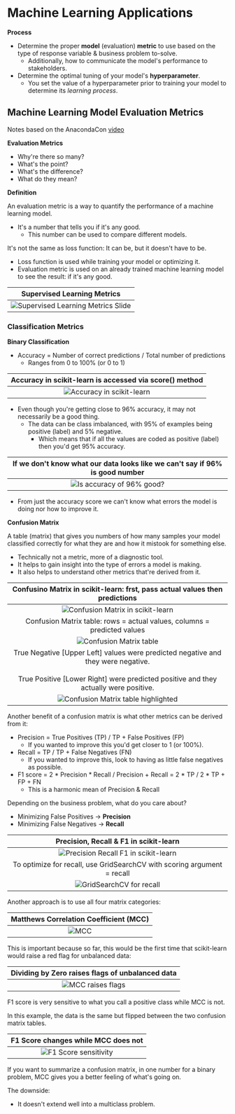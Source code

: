 # Machine Learning Applications #

**Process**

- Determine the proper **model** (evaluation) **metric** to use based on the type of response variable & business problem to-solve.
  - Additionally, how to communicate the model's performance to stakeholders.
- Determine the optimal tuning of your model's **hyperparameter**.
  - You set the value of a hyperparameter prior to training your model to determine its _learning process_.

## Machine Learning Model Evaluation Metrics ## 

Notes based on the AnacondaCon [video](https://www.youtube.com/watch?v=wpQiEHYkBys)

**Evaluation Metrics**

- Why're there so many?
- What's the point?
- What's the difference?
- What do they mean?

**Definition**

An evaluation metric is a way to quantify the performance of a machine learning model.

- It's a number that tells you if it's any good.
  - This number can be used to compare different models.
  
It's not the same as loss function: It can be, but it doesn't have to be.

- Loss function is used while training your model or optimizing it.
- Evaluation metric is used on an already trained machine learning model to see the result: if it's any good.

| Supervised Learning Metrics |
| :-: |
| ![Supervised Learning Metrics Slide](images/supv_learning_metrics.png) |

### Classification Metrics ###

**Binary Classification**

- Accuracy = Number of correct predictions / Total number of predictions
  - Ranges from 0 to 100% (or 0 to 1)
  
| Accuracy in scikit-learn is accessed via score() method |
| :-: |
| ![Accuracy in scikit-learn](images/scikit-learn_accuracy.png) |

- Even though you're getting close to 96% accuracy, it may not necessarily be a good thing.
  - The data can be class imbalanced, with 95% of examples being positive (label) and 5% negative.
    - Which means that if all the values are coded as positive (label) then you'd get 95% accuracy.

| If we don't know what our data looks like we can't say if 96% is good number |
| :-: |
| ![Is accuracy of 96% good?](images/accuracy.png) |

- From just the accuracy score we can't know what errors the model is doing nor how to improve it.

**Confusion Matrix**

A table (matrix) that gives you numbers of how many samples your model classified correctly for what they are and how it mistook for something else.

- Technically not a metric, more of a diagnostic tool.
- It helps to gain insight into the type of errors a model is making.
- It also helps to understand other metrics that're derived from it.

| Confusino Matrix in scikit-learn: frst, pass actual values then predictions |
| :-: |
| ![Confusion Matrix in scikit-learn](images/confmatrix.png) |
| Confusion Matrix table: rows = actual values, columns = predicted values |
| ![Confusion Matrix table](images/confmatrix_table.png) |
| True Negative [Upper Left] values were predicted negative and they were negative.<br><br> True Positive [Lower Right] were predicted positive and they actually were positive. |
| ![Confusion Matrix table highlighted](images/confmatrix_diag.png) | 

Another benefit of a confusion matrix is what other metrics can be derived from it:

- Precision = True Positives (TP) / TP + False Positives (FP)
  - If you wanted to improve this you'd get closer to 1 (or 100%).
- Recall = TP / TP + False Negatives (FN)
  - If you wanted to improve this, look to having as little false negatives as possible.
- F1 score = 2 * Precision * Recall / Precision + Recall = 2 * TP / 2 * TP + FP + FN
  - This is a harmonic mean of Precision & Recall

Depending on the business problem, what do you care about?

- Minimizing False Positives -> **Precision**
- Minimizing False Negatives -> **Recall**

| Precision, Recall & F1 in scikit-learn |
| :-: |
| ![Precision Recall F1 in scikit-learn](images/prec_recall_f1.png) |
| To optimize for recall, use GridSearchCV with scoring argument = recall |
| ![GridSearchCV for recall](images/gridsearch_recall.png) |

Another approach is to use all four matrix categories:

| Matthews Correlation Coefficient (MCC)|
| :-: |
| ![MCC](images/mcc.png) | 

This is important because so far, this would be the first time that scikit-learn would raise a red flag for unbalanced data:

| Dividing by Zero raises flags of unbalanced data |
| :-: |
| ![MCC raises flags](images/mcc_undefined.png) |

F1 score is very sensitive to what you call a positive class while MCC is not. 

In this example, the data is the same but flipped between the two confusion matrix tables.

| F1 Score changes while MCC does not |
| :-: |
| ![F1 Score sensitivity](images/f1_mcc.png) |

If you want to summarize a confusion matrix, in one number for a binary problem, MCC gives you a better feeling of what's going on.

The downside:

- It doesn't extend well into a multiclass problem.

